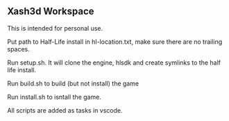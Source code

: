 ## Xash3d Workspace

This is intended for personal use. 


Put path to Half-Life install in hl-location.txt, make sure there are no trailing spaces.


Run setup.sh. It will clone the engine, hlsdk and create symlinks to the half life install.


Run build.sh to build (but not install) the game


Run install.sh to isntall the game.


All scripts are added as tasks in vscode.